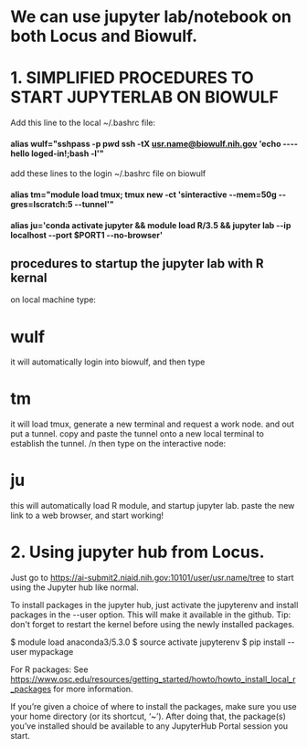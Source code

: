 # We can use jupyter lab/notebook on both Locus and Biowulf. 

# 1. SIMPLIFIED PROCEDURES TO START JUPYTERLAB ON BIOWULF 
Add this line to the local ~/.bashrc file:
#### alias wulf="sshpass -p p*w*d ssh -tX usr.name@biowulf.nih.gov 'echo ----hello loged-in!;bash -l'"
add these lines to the login ~/.bashrc file on biowulf
#### alias tm="module load tmux; tmux new -ct 'sinteractive --mem=50g --gres=lscratch:5 --tunnel'"
#### alias ju='conda activate jupyter && module load R/3.5 && jupyter lab --ip localhost --port $PORT1 --no-browser'

## procedures to startup the jupyter lab with R kernal
on local machine type:
# wulf
it will automatically login into biowulf, and then type 
# tm
 it will load tmux, generate a new terminal and request a work node. and out put a tunnel. 
 copy and paste the tunnel onto a new local terminal to establish the tunnel. /n
 then type on the interactive node: 
# ju

 this will automatically load R module, and startup jupyter lab. 
 paste the new link to a web browser, and start working!


# 2. Using jupyter hub from Locus. 

Just go to https://ai-submit2.niaid.nih.gov:10101/user/usr.name/tree to start using the Jupyter hub like normal. 

To install packages in the jupyter hub, just activate the jupyterenv and install packages in the --user option. This will make it available in the github. 
Tip: don't forget to restart the kernel before using the newly installed packages.

 
$ module load anaconda3/5.3.0
$ source activate jupyterenv
$ pip install --user mypackage

For R packages:
See https://www.osc.edu/resources/getting_started/howto/howto_install_local_r_packages for more information.
 
If you’re given a choice of where to install the packages, make sure you use your home directory (or its shortcut, ‘~’).
After doing that, the package(s) you’ve installed should be available to any JupyterHub Portal session you start.
